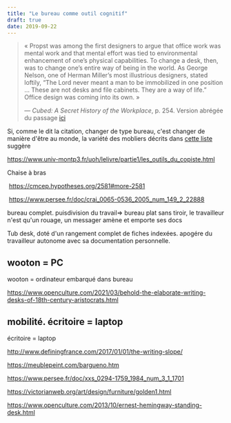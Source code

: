 ```yaml
---
title: "Le bureau comme outil cognitif"
draft: true
date: 2019-09-22
---
```


> « Propst was among the first designers to argue that office work was mental work and that mental effort was tied to environmental enhancement of one’s physical capabilities. To change a desk, then, was to change one’s entire way of being in the world. As George Nelson, one of Herman Miller’s most illustrious designers, stated loftily, “The Lord never meant a man to be immobilized in one position … These are not desks and file cabinets. They are a way of life.” Office design was coming into its own. »
>
> — *Cubed: A Secret History of the Workplace*, p. 254. Version abrégée du passage [ici](https://www.wired.com/2014/04/how-offices-accidentally-became-hellish-cubicle-farms/)

Si, comme le dit la citation, changer de type bureau, c'est changer de manière d'être au monde, la variété des mobliers décrits dans [cette liste](https://en.wikipedia.org/wiki/List_of_desk_forms_and_types) suggère 



https://www.univ-montp3.fr/uoh/lelivre/partie1/les_outils_du_copiste.html

Chaise à bras

​	https://cmcep.hypotheses.org/2581#more-2581

​	https://www.persee.fr/doc/crai_0065-0536_2005_num_149_2_22888



bureau complet. puisdivision du travail=> bureau plat sans tiroir, le travailleur n'est qu'un rouage, un messager amène et emporte ses docs

Tub desk, doté d'un rangement complet de fiches indexées. apogére du travailleur autonome avec sa documentation personnelle.


## wooton = PC

wooton = ordinateur embarqué dans bureau

https://www.openculture.com/2021/03/behold-the-elaborate-writing-desks-of-18th-century-aristocrats.html


## mobilité. écritoire = laptop

écritoire = laptop

http://www.definingfrance.com/2017/01/01/the-writing-slope/

https://meublepeint.com/bargueno.htm

https://www.persee.fr/doc/xxs_0294-1759_1984_num_3_1_1701

https://victorianweb.org/art/design/furniture/golden1.html





https://www.openculture.com/2013/10/ernest-hemingway-standing-desk.html
